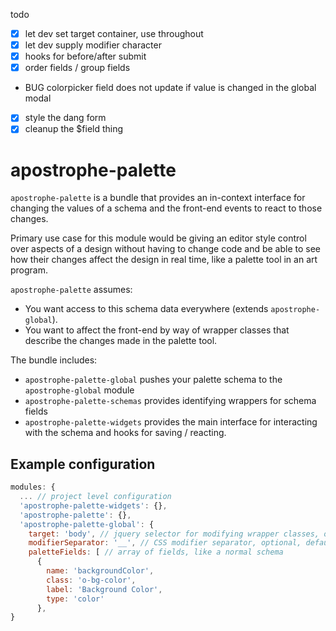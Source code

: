 todo
- [x] let dev set target container, use throughout
- [x] let dev supply modifier character
- [x] hooks for before/after submit
- [x] order fields / group fields
- BUG colorpicker field does not update if value is changed in the global modal
- [x] style the dang form
- [x] cleanup the $field thing

# apostrophe-palette

`apostrophe-palette` is a bundle that provides an in-context interface for changing the values of a schema and the front-end events to react to those changes.

Primary use case for this module would be giving an editor style control over aspects of a design without having to change code and be able to see how their changes affect the design in real time, like a palette tool in an art program.

`apostrophe-palette` assumes:
- You want access to this schema data everywhere (extends `apostrophe-global`).
- You want to affect the front-end by way of wrapper classes that describe the changes made in the palette tool.

The bundle includes:
- `apostrophe-palette-global` pushes your palette schema to the `apostrophe-global` module
- `apostrophe-palette-schemas` provides identifying wrappers for schema fields
- `apostrophe-palette-widgets` provides the main interface for interacting with the schema and hooks for saving / reacting.

## Example configuration

```javascript
modules: {
  ... // project level configuration
  'apostrophe-palette-widgets': {},
  'apostrophe-palette': {},
  'apostrophe-palette-global': {
    target: 'body', // jquery selector for modifying wrapper classes, optional, defaults to `body`
    modifierSeparator: '__', // CSS modifier separator, optional, defaults to `--`
    paletteFields: [ // array of fields, like a normal schema
      {
        name: 'backgroundColor',
        class: 'o-bg-color',
        label: 'Background Color',
        type: 'color'
      },
}
```